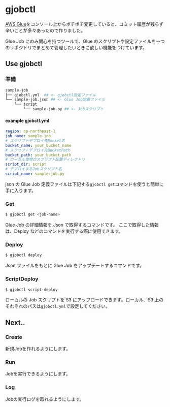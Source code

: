 # gjobctl

[AWS Glue](https://aws.amazon.com/jp/glue/)をコンソール上からポチポチ変更していると、コミット履歴が残らず辛いことが多々あったので作りました。

Glue Job にのみ関心を持つツールで、Glue のスクリプトや設定ファイルを一つのリポジトリでまとめて管理したいときに欲しい機能をつけています。

## Use gjobctl

### 準備

```bash
sample-job
├── gjobctl.yml  ## <- gjobctl設定ファイル
└── sample-job.json ## <- Glue Job定義ファイル
    └── script
        └── sample-job.py ## <- Jobスクリプト
```

#### example gjobctl.yml

```yml:gjobctl.yml
region: ap-northeast-1
job_name: sample-job
# スクリプトデプロイ先Bucket名
bucket_name: your_bucket_name
# スクリプトデプロイ先BucketPath
bucket_path: your_bucket_path
# ローカル環境のスクリプト配置ディレクトリ
script_dir: script
# デプロイするJobスクリプト名
script_name: sample-job.py
```

json の Glue Job 定義ファイルは下記する`gjobctl get`コマンドを使うと簡単に手に入ります。

### Get

```bash
$ gjobctl get <job-name>
```

Glue Job の詳細情報を Json で取得するコマンドです。
ここで取得した情報は、Deploy などのコマンドを実行する際に使用できます。

### Deploy

```bash
$ gjobctl deploy
```

Json ファイルをもとに Glue Job をアップデートするコマンドです。

### ScriptDeploy

```bash
$ gjobctl script-deploy
```

ローカルの Job スクリプトを S3 にアップロードできます。ローカル、S3 上のそれぞれのパスは`gjobctl.yml`で設定してください。

## Next..
### Create
新規Jobを作れるようにします。

### Run
Jobを実行できるようにします。

### Log
Jobの実行ログを取れるようにします。
